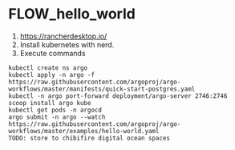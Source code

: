 # FLOW_hello_world

1. https://rancherdesktop.io/
1. Install kubernetes with nerd.
1. Execute commands

```
kubectl create ns argo
kubectl apply -n argo -f https://raw.githubusercontent.com/argoproj/argo-workflows/master/manifests/quick-start-postgres.yaml
kubectl -n argo port-forward deployment/argo-server 2746:2746
scoop install argo kube
kubectl get pods -n argocd
argo submit -n argo --watch https://raw.githubusercontent.com/argoproj/argo-workflows/master/examples/hello-world.yaml
TODO: store to chibifire digital ocean spaces
```
